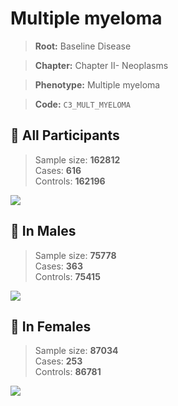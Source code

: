 # Multiple myeloma

> **Root:** Baseline Disease  

> **Chapter:** Chapter II- Neoplasms  

> **Phenotype:** Multiple myeloma  

> **Code:** `C3_MULT_MYELOMA`

## 🧪 All Participants  
> Sample size: **162812**  
> Cases: **616**  
> Controls: **162196**
<img src="/Disease/Figures/ALL/Incidence/C3_MULT_MYELOMA.png"/>
<CsvTable src="/Disease_Data/ALL/Incidence/COX_C3_MULT_MYELOMA.csv" label="🔍 View full results" />

## 👨 In Males  
> Sample size: **75778**  
> Cases: **363**  
> Controls: **75415**
<img src="/Disease/Figures/Male/Incidence/C3_MULT_MYELOMA.png"/>
<CsvTable src="/Disease_Data/Male/Incidence/COX_C3_MULT_MYELOMA.csv" label="🔍 View full results" />

## 👩 In Females  
> Sample size: **87034**  
> Cases: **253**  
> Controls: **86781**
<img src="/Disease/Figures/Female/Incidence/C3_MULT_MYELOMA.png"/>
<CsvTable src="/Disease_Data/Female/Incidence/COX_C3_MULT_MYELOMA.csv" label="🔍 View full results" />
